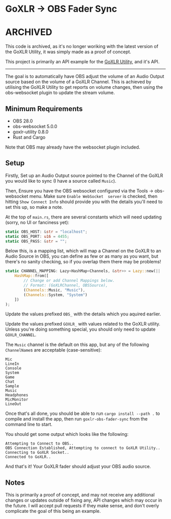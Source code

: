 # GoXLR -> OBS Fader Sync

# ARCHIVED
This code is archived, as it's no longer woriking with the latest version of the GoXLR Utility, it was simply made
as a proof of concept.

This project is primarily an API example for the [GoXLR Utility](https://github.com/GoXLR-on-Linux/goxlr-utility), and
it's API.

---

The goal is to automatically have OBS adjust the volume of an Audio Output source based on the volume of a GoXLR
Channel. This is achieved by utilising the GoXLR Utility to get reports on volume changes, then using the
obs-websocket plugin to update the stream volume.

## Minimum Requirements
* OBS 28.0
* obs-websocket 5.0.0
* goxlr-utility 0.8.0
* Rust and Cargo

Note that OBS may already have the websocket plugin included.

## Setup
Firstly, Set up an Audio Output source pointed to the Channel of the GoXLR you would like to sync (I have a source 
called `Music`).

Then, Ensure you have the OBS websocket configured via the Tools -> obs-websocket menu. Make sure `Enable WebSocket 
server` is checked, then hitting `Show Connect Info` should provide you with the details you'll need to set this up,
so make a note.

At the top of `main.rs`, there are several constants which will need updating (sorry, no UI or fanciness yet):
```rust
static OBS_HOST: &str = "localhost";
static OBS_PORT: u16 = 4455;
static OBS_PASS: &str = "";
```

Below this, is a mapping list, which will map a Channel on the GoXLR to an Audio Source in OBS, you can define as few
or as many as you want, but there's no sanity checking, so if you overlap them there may be problems!
```rust
static CHANNEL_MAPPING: Lazy<HashMap<Channels, &str>> = Lazy::new(||
    HashMap::from([
        // Change or add Channel Mappings below.
        // Format: (GoXLRChannel, OBSSource),
        (Channels::Music, "Music"),
        (Channels::System, "System")
    ])
);
```

Update the values prefixed `OBS_` with the details which you aquired earlier.

Update the values prefixed `GOXLR_` with values related to the GoXLR utility. Unless you're doing something special,
you should only need to update `GOXLR_CHANNEL`.

The `Music` channel is the default on this app, but any of the following `ChannelName`s are acceptable (case-sensitive):

    Mic
    LineIn
    Console
    System
    Game
    Chat
    Sample
    Music
    Headphones
    MicMonitor
    LineOut

Once that's all done, you should be able to run `cargo install --path .` to compile and install the app, then run 
`goxlr-obs-fader-sync` from the command line to start. 

You should get some output which looks like the following:
```
Attempting to Connect to OBS..
OBS Connection Established, Attempting to connect to GoXLR Utility..
Connecting to GoXLR Socket..
Connected to GoXLR..
```

And that's it! Your GoXLR fader should adjust your OBS audio source.

## Notes
This is primarily a proof of concept, and may not receive any additional changes or updates outside of fixing any, API
changes which may occur in the future. I will accept pull requests if they make sense, and don't overly complicate the
goal of this being an example.

